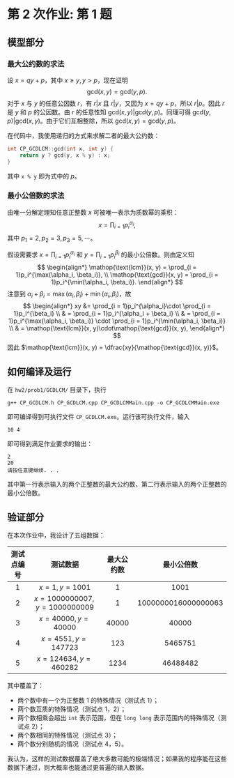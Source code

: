 # 第 2 次作业: 第 1 题

## 模型部分

### 最大公约数的求法

设 $x = qy + p$，其中 $x \ge y, y > p$，现在证明
$$
\mathop{\text{gcd}}(x, y) = \mathop{\text{gcd}}(y, p).
$$
对于 $x$ 与 $y$ 的任意公因数 $r$，有 $r | x$ 且 $r | y$，又因为 $x = qy + p$，所以 $r|p$。因此 $r$ 是 $y$ 和 $p$ 的公因数。由 $r$ 的任意性知 $\mathop{\text{gcd}}(x, y) | \mathop{\text{gcd}}(y, p)$。同理可得 $\mathop{\text{gcd}}(y, p) | \mathop{\text{gcd}}(x, y)$。由于它们互相整除，所以 $\mathop{\text{gcd}}(x, y) = \mathop{\text{gcd}}(y, p)$。

在代码中，我使用递归的方式来求解二者的最大公约数：

```cpp
int CP_GCDLCM::gcd(int x, int y) {
    return y ? gcd(y, x % y) : x;
}
```

其中 `x % y` 即为式中的 $p$。

### 最小公倍数的求法

由唯一分解定理知任意正整数 $x$ 可被唯一表示为质数幂的乘积：
$$
x = \prod_{i = 1}p_i^{\alpha_i},
$$
其中 $p_1 = 2, p_2 = 3, p_3 = 5, \cdots$。

假设需要求 $x = \prod_{i = 1}p_i^{\alpha_i}$ 和 $y = \prod_{i = 1}p_i^{\beta_i}$ 的最小公倍数。则由定义知
$$
\begin{align*}
\mathop{\text{lcm}}(x, y) = \prod_{i = 1}p_i^{\max(\alpha_i, \beta_i)}, \\
\mathop{\text{gcd}}(x, y) = \prod_{i = 1}p_i^{\min(\alpha_i, \beta_i)}.
\end{align*}
$$
注意到 $\alpha_i + \beta_i = \max(\alpha_i, \beta_i) + \min(\alpha_i, \beta_i)$，故
$$
\begin{align*}
xy &= \prod_{i = 1}p_i^{\alpha_i}\cdot \prod_{i = 1}p_i^{\beta_i} \\
& = \prod_{i = 1}p_i^{\alpha_i + \beta_i} \\
& = \prod_{i = 1}p_i^{\max(\alpha_i, \beta_i)} \cdot \prod_{i = 1}p_i^{\min(\alpha_i, \beta_i)} \\
& = \mathop{\text{lcm}}(x, y)\cdot\mathop{\text{gcd}}(x, y),
\end{align*}
$$
因此 $\mathop{\text{lcm}}(x, y) = \dfrac{xy}{\mathop{\text{gcd}}(x, y)}$。

## 如何编译及运行

在 `hw2/prob1/GCDLCM/` 目录下，执行

```
g++ CP_GCDLCM.h CP_GCDLCM.cpp CP_GCDLCMMain.cpp -o CP_GCDLCMMain.exe
```

即可编译得到可执行文件 `CP_GCDLCM.exe`。运行该可执行文件，输入

```
10 4
```

即可得到满足作业要求的输出：

```
2
20
请按任意键继续. . . 
```

其中第一行表示输入的两个正整数的最大公约数，第二行表示输入的两个正整数的最小公倍数。

## 验证部分

在本次作业中，我设计了五组数据：

| 测试点编号 |             测试数据             | 最大公约数 |      最小公倍数       |
| :--------: | :------------------------------: | :--------: | :-------------------: |
|     1      |        $x = 1, y = 1001$         |    $1$     |        $1001$         |
|     2      | $x = 1000000007, y = 1000000009$ |    $1$     | $1000000016000000063$ |
|     3      |      $x = 40000, y = 40000$      |  $40000$   |        $40000$        |
|     4      |      $x = 4551, y = 147723$      |   $123$    |       $5465751$       |
|     5      |     $x = 124634, y = 460282$     |   $1234$   |      $46488482$       |

其中覆盖了：

- 两个数中有一个为正整数 $1$ 的特殊情况（测试点 1）；
- 两个数互质的特殊情况（测试点 1，2）；
- 两个数相乘会超出 `int` 表示范围，但在 `long long` 表示范围内的特殊情况（测试点 2）；
- 两个数相同的特殊情况（测试点 3）；
- 两个数分别随机的情况（测试点 4，5）。

我认为，这样的测试数据覆盖了绝大多数可能的极端情况；如果我的程序能在这些数据下通过，则大概率也能通过更普遍的输入数据。